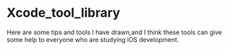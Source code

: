 # Xcode_tool_library
Here are some tips and tools I have drawn,and I think these tools can give some help to  everyone who are studying iOS development.
